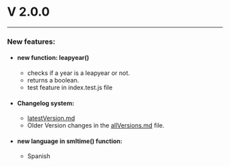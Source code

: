 # V 2.0.0

---

### New features:

- #### new function: leapyear()
    - checks if a year is a leapyear or not.
    - returns a boolean.
    - test feature in index.test.js file

- #### Changelog system:
    - [latestVersion.md](https://www.github.com/CyberHD1811/smltime/blob/main/changelog/latestVersion.md "Latest Version")
    - Older Version changes in the [allVersions.md](https://www.github.com/CyberHD1811/smltime/blob/main/changelog/allVersions.md "All Versions") file.

- #### new language in smltime() function:
    - Spanish